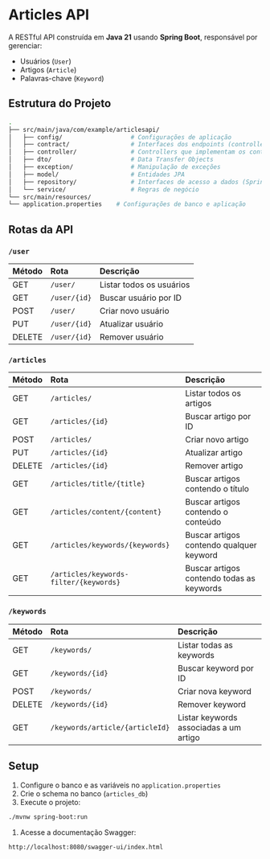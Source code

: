 # Articles API

A RESTful API construída em **Java 21** usando **Spring Boot**, responsável por gerenciar:

- Usuários (`User`)
- Artigos (`Article`)
- Palavras-chave (`Keyword`)

## Estrutura do Projeto

```bash
.
├── src/main/java/com/example/articlesapi/
│   ├── config/                   # Configurações de aplicação
│   ├── contract/                 # Interfaces dos endpoints (controllers)
│   ├── controller/               # Controllers que implementam os contracts
│   ├── dto/                      # Data Transfer Objects
│   ├── exception/                # Manipulação de exceções
│   ├── model/                    # Entidades JPA
│   ├── repository/               # Interfaces de acesso a dados (Spring Data JPA)
│   └── service/                  # Regras de negócio
└── src/main/resources/
└── application.properties    # Configurações de banco e aplicação
```

## Rotas da API

### **`/user`**

| Método | Rota               | Descrição             |
|:---------|:--------------------|:----------------------|
| GET     | `/user/`              | Listar todos os usuários |
| GET     | `/user/{id}`          | Buscar usuário por ID    |
| POST    | `/user/`              | Criar novo usuário        |
| PUT     | `/user/{id}`          | Atualizar usuário         |
| DELETE  | `/user/{id}`          | Remover usuário           |

### **`/articles`**

| Método | Rota                                      | Descrição                                     |
|:---------|:--------------------------------------------|:------------------------------------------------|
| GET     | `/articles/`                               | Listar todos os artigos                         |
| GET     | `/articles/{id}`                           | Buscar artigo por ID                            |
| POST    | `/articles/`                               | Criar novo artigo                                |
| PUT     | `/articles/{id}`                           | Atualizar artigo                                 |
| DELETE  | `/articles/{id}`                           | Remover artigo                                   |
| GET     | `/articles/title/{title}`                  | Buscar artigos contendo o título                |
| GET     | `/articles/content/{content}`              | Buscar artigos contendo o conteúdo              |
| GET     | `/articles/keywords/{keywords}`            | Buscar artigos contendo qualquer keyword        |
| GET     | `/articles/keywords-filter/{keywords}`     | Buscar artigos contendo todas as keywords       |

### **`/keywords`**

| Método | Rota                            | Descrição                                |
|:---------|:--------------------------------|:--------------------------------------------|
| GET     | `/keywords/`                    | Listar todas as keywords                   |
| GET     | `/keywords/{id}`                | Buscar keyword por ID                      |
| POST    | `/keywords/`                    | Criar nova keyword                         |
| DELETE  | `/keywords/{id}`                | Remover keyword                            |
| GET     | `/keywords/article/{articleId}` | Listar keywords associadas a um artigo     |

## Setup

1. Configure o banco e as variáveis no `application.properties`
2. Crie o schema no banco (`articles_db`)
3. Execute o projeto:

```bash
./mvnw spring-boot:run
```

1. Acesse a documentação Swagger:

```
http://localhost:8080/swagger-ui/index.html
```
